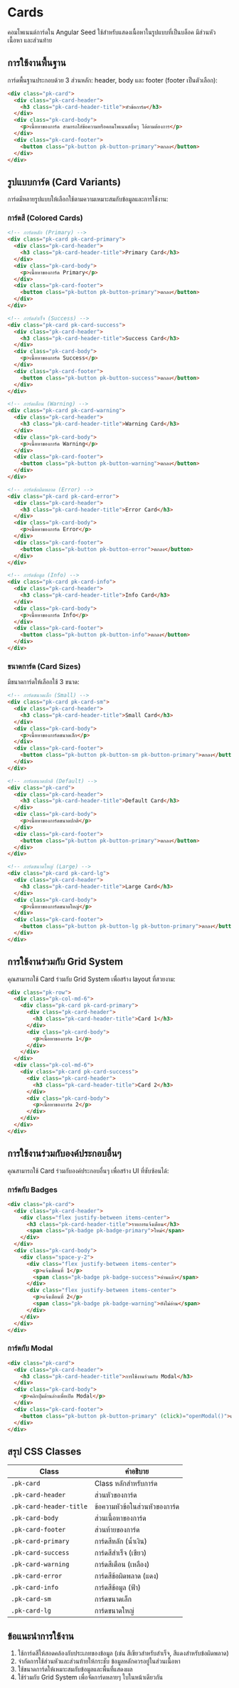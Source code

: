 # Cards

คอมโพเนนต์การ์ดใน Angular Seed ใช้สำหรับแสดงเนื้อหาในรูปแบบที่เป็นบล็อค มีส่วนหัว เนื้อหา และส่วนท้าย

## การใช้งานพื้นฐาน

การ์ดพื้นฐานประกอบด้วย 3 ส่วนหลัก: header, body และ footer (footer เป็นตัวเลือก):

```html
<div class="pk-card">
  <div class="pk-card-header">
    <h3 class="pk-card-header-title">หัวข้อการ์ด</h3>
  </div>
  <div class="pk-card-body">
    <p>เนื้อหาของการ์ด สามารถใส่ข้อความหรือคอมโพเนนต์อื่นๆ ได้ตามต้องการ</p>
  </div>
  <div class="pk-card-footer">
    <button class="pk-button pk-button-primary">ตกลง</button>
  </div>
</div>
```

## รูปแบบการ์ด (Card Variants)

การ์ดมีหลายรูปแบบให้เลือกใช้ตามความเหมาะสมกับข้อมูลและการใช้งาน:

### การ์ดสี (Colored Cards)

```html
<!-- การ์ดหลัก (Primary) -->
<div class="pk-card pk-card-primary">
  <div class="pk-card-header">
    <h3 class="pk-card-header-title">Primary Card</h3>
  </div>
  <div class="pk-card-body">
    <p>เนื้อหาของการ์ด Primary</p>
  </div>
  <div class="pk-card-footer">
    <button class="pk-button pk-button-primary">ตกลง</button>
  </div>
</div>

<!-- การ์ดสำเร็จ (Success) -->
<div class="pk-card pk-card-success">
  <div class="pk-card-header">
    <h3 class="pk-card-header-title">Success Card</h3>
  </div>
  <div class="pk-card-body">
    <p>เนื้อหาของการ์ด Success</p>
  </div>
  <div class="pk-card-footer">
    <button class="pk-button pk-button-success">ตกลง</button>
  </div>
</div>

<!-- การ์ดเตือน (Warning) -->
<div class="pk-card pk-card-warning">
  <div class="pk-card-header">
    <h3 class="pk-card-header-title">Warning Card</h3>
  </div>
  <div class="pk-card-body">
    <p>เนื้อหาของการ์ด Warning</p>
  </div>
  <div class="pk-card-footer">
    <button class="pk-button pk-button-warning">ตกลง</button>
  </div>
</div>

<!-- การ์ดข้อผิดพลาด (Error) -->
<div class="pk-card pk-card-error">
  <div class="pk-card-header">
    <h3 class="pk-card-header-title">Error Card</h3>
  </div>
  <div class="pk-card-body">
    <p>เนื้อหาของการ์ด Error</p>
  </div>
  <div class="pk-card-footer">
    <button class="pk-button pk-button-error">ตกลง</button>
  </div>
</div>

<!-- การ์ดข้อมูล (Info) -->
<div class="pk-card pk-card-info">
  <div class="pk-card-header">
    <h3 class="pk-card-header-title">Info Card</h3>
  </div>
  <div class="pk-card-body">
    <p>เนื้อหาของการ์ด Info</p>
  </div>
  <div class="pk-card-footer">
    <button class="pk-button pk-button-info">ตกลง</button>
  </div>
</div>
```

### ขนาดการ์ด (Card Sizes)

มีขนาดการ์ดให้เลือกใช้ 3 ขนาด:

```html
<!-- การ์ดขนาดเล็ก (Small) -->
<div class="pk-card pk-card-sm">
  <div class="pk-card-header">
    <h3 class="pk-card-header-title">Small Card</h3>
  </div>
  <div class="pk-card-body">
    <p>เนื้อหาของการ์ดขนาดเล็ก</p>
  </div>
  <div class="pk-card-footer">
    <button class="pk-button pk-button-sm pk-button-primary">ตกลง</button>
  </div>
</div>

<!-- การ์ดขนาดปกติ (Default) -->
<div class="pk-card">
  <div class="pk-card-header">
    <h3 class="pk-card-header-title">Default Card</h3>
  </div>
  <div class="pk-card-body">
    <p>เนื้อหาของการ์ดขนาดปกติ</p>
  </div>
  <div class="pk-card-footer">
    <button class="pk-button pk-button-primary">ตกลง</button>
  </div>
</div>

<!-- การ์ดขนาดใหญ่ (Large) -->
<div class="pk-card pk-card-lg">
  <div class="pk-card-header">
    <h3 class="pk-card-header-title">Large Card</h3>
  </div>
  <div class="pk-card-body">
    <p>เนื้อหาของการ์ดขนาดใหญ่</p>
  </div>
  <div class="pk-card-footer">
    <button class="pk-button pk-button-lg pk-button-primary">ตกลง</button>
  </div>
</div>
```

## การใช้งานร่วมกับ Grid System

คุณสามารถใช้ Card ร่วมกับ Grid System เพื่อสร้าง layout ที่สวยงาม:

```html
<div class="pk-row">
  <div class="pk-col-md-6">
    <div class="pk-card pk-card-primary">
      <div class="pk-card-header">
        <h3 class="pk-card-header-title">Card 1</h3>
      </div>
      <div class="pk-card-body">
        <p>เนื้อหาของการ์ด 1</p>
      </div>
    </div>
  </div>
  <div class="pk-col-md-6">
    <div class="pk-card pk-card-success">
      <div class="pk-card-header">
        <h3 class="pk-card-header-title">Card 2</h3>
      </div>
      <div class="pk-card-body">
        <p>เนื้อหาของการ์ด 2</p>
      </div>
    </div>
  </div>
</div>
```

## การใช้งานร่วมกับองค์ประกอบอื่นๆ

คุณสามารถใช้ Card ร่วมกับองค์ประกอบอื่นๆ เพื่อสร้าง UI ที่ซับซ้อนได้:

### การ์ดกับ Badges

```html
<div class="pk-card">
  <div class="pk-card-header">
    <div class="flex justify-between items-center">
      <h3 class="pk-card-header-title">รายการแจ้งเตือน</h3>
      <span class="pk-badge pk-badge-primary">ใหม่</span>
    </div>
  </div>
  <div class="pk-card-body">
    <div class="space-y-2">
      <div class="flex justify-between items-center">
        <p>แจ้งเตือนที่ 1</p>
        <span class="pk-badge pk-badge-success">อ่านแล้ว</span>
      </div>
      <div class="flex justify-between items-center">
        <p>แจ้งเตือนที่ 2</p>
        <span class="pk-badge pk-badge-warning">ยังไม่อ่าน</span>
      </div>
    </div>
  </div>
</div>
```

### การ์ดกับ Modal

```html
<div class="pk-card">
  <div class="pk-card-header">
    <h3 class="pk-card-header-title">การใช้งานร่วมกับ Modal</h3>
  </div>
  <div class="pk-card-body">
    <p>คลิกปุ่มด้านล่างเพื่อเปิด Modal</p>
  </div>
  <div class="pk-card-footer">
    <button class="pk-button pk-button-primary" (click)="openModal()">เปิด Modal</button>
  </div>
</div>
```

## สรุป CSS Classes

| Class | คำอธิบาย |
|-------|---------|
| `.pk-card` | Class หลักสำหรับการ์ด |
| `.pk-card-header` | ส่วนหัวของการ์ด |
| `.pk-card-header-title` | ข้อความหัวข้อในส่วนหัวของการ์ด |
| `.pk-card-body` | ส่วนเนื้อหาของการ์ด |
| `.pk-card-footer` | ส่วนท้ายของการ์ด |
| `.pk-card-primary` | การ์ดสีหลัก (น้ำเงิน) |
| `.pk-card-success` | การ์ดสีสำเร็จ (เขียว) |
| `.pk-card-warning` | การ์ดสีเตือน (เหลือง) |
| `.pk-card-error` | การ์ดสีข้อผิดพลาด (แดง) |
| `.pk-card-info` | การ์ดสีข้อมูล (ฟ้า) |
| `.pk-card-sm` | การ์ดขนาดเล็ก |
| `.pk-card-lg` | การ์ดขนาดใหญ่ |

## ข้อแนะนำการใช้งาน

1. ใช้การ์ดสีให้สอดคล้องกับประเภทของข้อมูล (เช่น สีเขียวสำหรับสำเร็จ, สีแดงสำหรับข้อผิดพลาด)
2. จำกัดการใช้ส่วนหัวและส่วนท้ายให้กระชับ ข้อมูลหลักควรอยู่ในส่วนเนื้อหา
3. ใช้ขนาดการ์ดให้เหมาะสมกับข้อมูลและพื้นที่แสดงผล
4. ใช้ร่วมกับ Grid System เพื่อจัดการ์ดหลายๆ ใบในหน้าเดียวกัน
